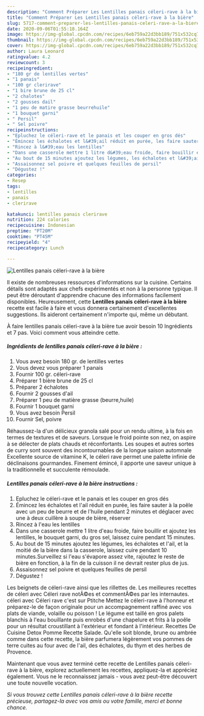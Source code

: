 ```yaml
---
description: "Comment Préparer Les Lentilles panais céleri-rave à la bière"
title: "Comment Préparer Les Lentilles panais céleri-rave à la bière"
slug: 5717-comment-preparer-les-lentilles-panais-celeri-rave-a-la-biere
date: 2020-09-06T01:55:18.164Z
image: https://img-global.cpcdn.com/recipes/6eb759a22d3bb189/751x532cq70/lentilles-panais-celeri-rave-a-la-biere-photo-principale-de-la-recette.jpg
thumbnail: https://img-global.cpcdn.com/recipes/6eb759a22d3bb189/751x532cq70/lentilles-panais-celeri-rave-a-la-biere-photo-principale-de-la-recette.jpg
cover: https://img-global.cpcdn.com/recipes/6eb759a22d3bb189/751x532cq70/lentilles-panais-celeri-rave-a-la-biere-photo-principale-de-la-recette.jpg
author: Laura Leonard
ratingvalue: 4.2
reviewcount: 3
recipeingredient:
- "180 gr de lentilles vertes"
- "1 panais"
- "100 gr clerirave"
- "1 bire brune de 25 cl"
- "2 chalotes"
- "2 gousses dail"
- "1 peu de matire grasse beurrehuile"
- "1 bouquet garni"
- " Persil"
- " Sel poivre"
recipeinstructions:
- "Epluchez le céleri-rave et le panais et les couper en gros dés"
- "Émincez les échalotes et l&#39;ail réduit en purée, les faire sauter à la poêle avec un peu de beurre et de l&#39;huile pendant 2 minutes et déglacer avec une à deux cuillère à soupe de bière, réserver"
- "Rincez à l&#39;eau les lentilles"
- "Dans une casserole mettre 1 litre d&#39;eau froide, faire bouillir et ajoutez les lentilles, le bouquet garni, du gros sel, laissez cuire pendant 15 minutes."
- "Au bout de 15 minutes ajoutez les légumes, les échalotes et l&#39;ail, et la moitié de la bière dans la casserole, laissez cuire pendant 10 minutes.Surveillez si l&#39;eau s&#39;évapore assez vite, rajoutez le reste de bière en fonction, à la fin de la cuisson il ne devrait rester plus de jus."
- "Assaisonnez sel poivre et quelques feuilles de persil"
- "Dégustez !"
categories:
- Resep
tags:
- lentilles
- panais
- clerirave

katakunci: lentilles panais clerirave 
nutrition: 224 calories
recipecuisine: Indonesian
preptime: "PT20M"
cooktime: "PT45M"
recipeyield: "4"
recipecategory: Lunch

---
```



![Lentilles panais céleri-rave à la bière](https://img-global.cpcdn.com/recipes/6eb759a22d3bb189/751x532cq70/lentilles-panais-celeri-rave-a-la-biere-photo-principale-de-la-recette.jpg)

Il existe de nombreuses ressources d'informations sur la cuisine. Certains détails sont adaptés aux chefs expérimentés et non à la personne typique. Il peut être déroutant d'apprendre chacune des informations facilement disponibles. Heureusement, cette <strong> Lentilles panais céleri-rave à la bière </strong> recette est facile à faire et vous donnera certainement d'excellentes suggestions. Ils aideront certainement n'importe qui, même un débutant.

<!--inarticleads1-->

À faire lentilles panais céleri-rave à la bière tue avoir besoin 10 Ingrédients et 7 pas. Voici comment vous atteindre cette.

##### Ingrédients de lentilles panais céleri-rave à la bière :

1. Vous avez besoin 180 gr. de lentilles vertes
1. Vous devez vous préparer 1 panais
1. Fournir 100 gr. céleri-rave
1. Préparer 1 bière brune de 25 cl
1. Préparer 2 échalotes
1. Fournir 2 gousses d&#39;ail
1. Préparer 1 peu de matière grasse (beurre,huile)
1. Fournir 1 bouquet garni
1. Vous avez besoin  Persil
1. Fournir  Sel, poivre


Réhaussez-la d&#39;un délicieux granola salé pour un rendu ultime, à la fois en termes de textures et de saveurs. Lorsque le froid pointe son nez, on aspire à se délecter de plats chauds et réconfortants. Les soupes et autres sortes de curry sont souvent des incontournables de la longue saison automnale Excellente source de vitamine K, le céleri rave permet une palette infinie de déclinaisons gourmandes. Finement émincé, il apporte une saveur unique à la traditionnelle et succulente rémoulade. 

<!--inarticleads2-->

##### Lentilles panais céleri-rave à la bière instructions :

1. Epluchez le céleri-rave et le panais et les couper en gros dés
1. Émincez les échalotes et l&#39;ail réduit en purée, les faire sauter à la poêle avec un peu de beurre et de l&#39;huile pendant 2 minutes et déglacer avec une à deux cuillère à soupe de bière, réserver
1. Rincez à l&#39;eau les lentilles
1. Dans une casserole mettre 1 litre d&#39;eau froide, faire bouillir et ajoutez les lentilles, le bouquet garni, du gros sel, laissez cuire pendant 15 minutes.
1. Au bout de 15 minutes ajoutez les légumes, les échalotes et l&#39;ail, et la moitié de la bière dans la casserole, laissez cuire pendant 10 minutes.Surveillez si l&#39;eau s&#39;évapore assez vite, rajoutez le reste de bière en fonction, à la fin de la cuisson il ne devrait rester plus de jus.
1. Assaisonnez sel poivre et quelques feuilles de persil
1. Dégustez !


Les beignets de céleri-rave ainsi que les rillettes de. Les meilleures recettes de céleri avec Céleri rave notÃ©es et commentÃ©es par les internautes. céleri avec Céleri rave c&#39;est sur Ptitche Mettez le céleri-rave à l&#39;honneur et préparez-le de façon originale pour un accompagnement raffiné avec vos plats de viande, volaille ou poisson ! Le légume est taillé en gros palets blanchis à l&#39;eau bouillante puis enrobés d&#39;une chapelure et frits à la poêle pour un résultat croustillant à l&#39;extérieur et fondant à l&#39;intérieur. Recettes De Cuisine Detox Pomme Recette Salade. Qu&#39;elle soit blonde, brune ou ambrée comme dans cette recette, la bière parfumera légèrement vos pommes de terre cuites au four avec de l&#39;ail, des échalotes, du thym et des herbes de Provence. 

<!--inarticleads1-->

<p>
Maintenant que vous avez terminé cette recette de Lentilles panais céleri-rave à la bière, explorez actuellement les recettes, appliquez-la et appréciez également. Vous ne le reconnaissez jamais - vous avez peut-être découvert une toute nouvelle vocation.
</p>

<p>
<i>Si vous trouvez cette Lentilles panais céleri-rave à la bière recette précieuse, partagez-la avec vos amis ou votre famille, merci et bonne chance.</i>
</p>

